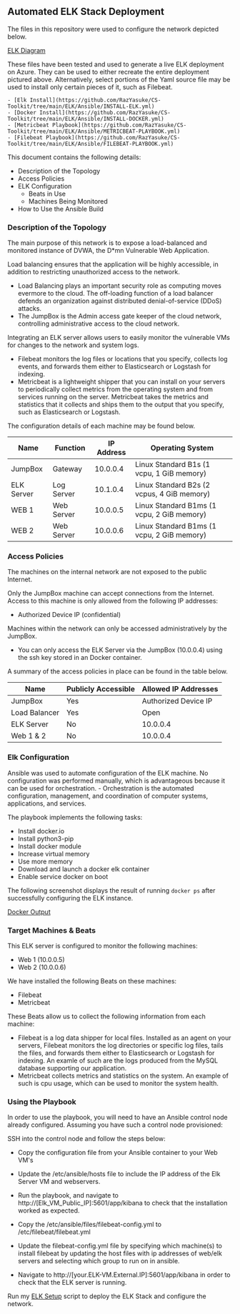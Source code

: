 ## Automated ELK Stack Deployment

The files in this repository were used to configure the network depicted below.

[ELK Diagram](https://github.com/RazYasuke/CS-Toolkit/ELK/Diagrams/ELKStackNetworkDiagram.drawio.png)

These files have been tested and used to generate a live ELK deployment on Azure. They can be used to either recreate the entire deployment pictured above. Alternatively, select portions of the Yaml source file may be used to install only certain pieces of it, such as Filebeat.

	- [Elk Install](https://github.com/RazYasuke/CS-Toolkit/tree/main/ELK/Ansible/INSTALL-ELK.yml)
	- [Docker Install](https://github.com/RazYasuke/CS-Toolkit/tree/main/ELK/Ansible/INSTALL-DOCKER.yml)
	- [Metricbeat Playbook](https://github.com/RazYasuke/CS-Toolkit/tree/main/ELK/Ansible/METRICBEAT-PLAYBOOK.yml)
	- [Filebeat Playbook](https://github.com/RazYasuke/CS-Toolkit/tree/main/ELK/Ansible/FILEBEAT-PLAYBOOK.yml)

This document contains the following details:
- Description of the Topology
- Access Policies
- ELK Configuration
  - Beats in Use
  - Machines Being Monitored
- How to Use the Ansible Build


### Description of the Topology

The main purpose of this network is to expose a load-balanced and monitored instance of DVWA, the D*mn Vulnerable Web Application.

Load balancing ensures that the application will be highly accessible, in addition to restricting unauthorized access to the network.
- Load Balancing plays an important security role as computing moves evermore to the cloud. The off-loading function of a load balancer defends an organization against distributed denial-of-service (DDoS) attacks. 
- The JumpBox is the Admin access gate keeper of the cloud network, controlling administrative access to the cloud network.

Integrating an ELK server allows users to easily monitor the vulnerable VMs for changes to the network and system logs.
- Filebeat monitors the log files or locations that you specify, collects log events, and forwards them either to Elasticsearch or Logstash for indexing.
- Metricbeat is a lightweight shipper that you can install on your servers to periodically collect metrics from the operating system and from services running on the server. Metricbeat takes the metrics and statistics that it collects and ships them to the output that you specify, such as Elasticsearch or Logstash.

The configuration details of each machine may be found below.


| Name       | Function   | IP Address | Operating System                           |
|------------|------------|------------|--------------------------------------------|
| JumpBox    | Gateway    | 10.0.0.4   | Linux Standard B1s (1 vcpu, 1 GiB memory)  |
| ELK Server | Log Server | 10.1.0.4   | Linux Standard B2s (2 vcpus, 4 GiB memory) |
| WEB 1      | Web Server | 10.0.0.5   | Linux Standard B1ms (1 vcpu, 2 GiB memory) |
| WEB 2      | Web Server | 10.0.0.6   | Linux Standard B1ms (1 vcpu, 2 GiB memory) |

### Access Policies

The machines on the internal network are not exposed to the public Internet. 

Only the JumpBox machine can accept connections from the Internet. Access to this machine is only allowed from the following IP addresses:
- Authorized Device IP (confidential)

Machines within the network can only be accessed administratively by the JumpBox.
- You can only access the ELK Server via the JumpBox (10.0.0.4) using the ssh key stored in an Docker container.

A summary of the access policies in place can be found in the table below.

| Name          | Publicly Accessible | Allowed IP Addresses |
|---------------|---------------------|----------------------|
| JumpBox       | Yes                 | Authorized Device IP |
| Load Balancer | Yes                 | Open                 |
| ELK Server    | No                  | 10.0.0.4             |
| Web 1 & 2     | No                  | 10.0.0.4             |

### Elk Configuration

Ansible was used to automate configuration of the ELK machine. No configuration was performed manually, which is advantageous because it can be used for orchestration. 
	- Orchestration is the automated configuration, management, and coordination of computer systems, applications, and services.

The playbook implements the following tasks:
- Install docker.io
- Install python3-pip
- Install docker module
- Increase virtual memory
- Use more memory
- Download and launch a docker elk container
- Enable service docker on boot

The following screenshot displays the result of running `docker ps` after successfully configuring the ELK instance.

[Docker Output](https://github.com/RazYasuke/CS-Toolkit/tree/main/ELK/Images/docker_ps_output.png)

### Target Machines & Beats
This ELK server is configured to monitor the following machines:
- Web 1 (10.0.0.5)
- Web 2 (10.0.0.6)

We have installed the following Beats on these machines:
- Filebeat
- Metricbeat

These Beats allow us to collect the following information from each machine:
- Filebeat is a log data shipper for local files. Installed as an agent on your servers, Filebeat monitors the log directories or specific log files, tails the files, and forwards them either to Elasticsearch or Logstash for indexing. An examle of such are the logs produced from the MySQL database supporting our application. 
- Metricbeat collects metrics and statistics on the system. An example of such is cpu usage, which can be used to monitor the system health.

### Using the Playbook
In order to use the playbook, you will need to have an Ansible control node already configured. Assuming you have such a control node provisioned: 

SSH into the control node and follow the steps below:
- Copy the configuration file from your Ansible container to your Web VM's 
- Update the /etc/ansible/hosts file to include the IP address of the Elk Server VM and webservers.
- Run the playbook, and navigate to http://[Elk_VM_Public_IP]:5601/app/kibana to check that the installation worked as expected.


- Copy the /etc/ansible/files/filebeat-config.yml to /etc/filebeat/filebeat.yml
- Update the filebeat-config.yml file by specifying which machine(s) to install filebeat by updating the host files with ip addresses of web/elk servers and selecting which group to run on in ansible.
 
- Navigate to http://[your.ELK-VM.External.IP]:5601/app/kibana in order to check that the ELK server is running.

Run my [ELK Setup](https://github.com/RazYasuke/CS-Toolkit/tree/main/ELK/Deployment/Linux/ELK_Setup.sh) script to deploy the ELK Stack and configure the network.
